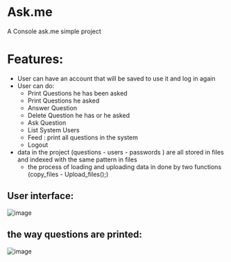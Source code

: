 # Ask.me
A Console ask.me simple project

# Features:
- User can have an account that will be saved to use it and log in again
- User can do:
  -  Print Questions he has been asked
  -  Print Questions he asked
  -  Answer Question
  -  Delete Question he has or he asked
  -  Ask Question
  -  List System Users
  -  Feed : print all questions in the system
  -  Logout
- data in the project (questions - users - passwords ) are all stored in files and indexed with the same pattern in files
  - the process of loading and uploading data in done by two functions (copy_files -  Upload_files();)

## User interface:

![image](https://github.com/MOSTAFA-MANSOUR72/Ask.me/assets/149438807/f50ae838-b1a8-4ef1-b9fc-b59878449e14)

## the way questions are printed:

![image](https://github.com/MOSTAFA-MANSOUR72/Ask.me/assets/149438807/ea2be7c0-7730-44f2-8272-233ded4599eb)

